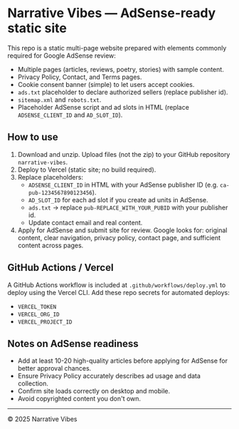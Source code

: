# Narrative Vibes — AdSense-ready static site

This repo is a static multi-page website prepared with elements commonly required for Google AdSense review:

- Multiple pages (articles, reviews, poetry, stories) with sample content.  
- Privacy Policy, Contact, and Terms pages.  
- Cookie consent banner (simple) to let users accept cookies.  
- `ads.txt` placeholder to declare authorized sellers (replace publisher id).  
- `sitemap.xml` and `robots.txt`.  
- Placeholder AdSense script and ad slots in HTML (replace `ADSENSE_CLIENT_ID` and `AD_SLOT_ID`).

## How to use
1. Download and unzip. Upload files (not the zip) to your GitHub repository `narrative-vibes`.
2. Deploy to Vercel (static site; no build required).
3. Replace placeholders:
   - `ADSENSE_CLIENT_ID` in HTML with your AdSense publisher ID (e.g. `ca-pub-1234567890123456`).
   - `AD_SLOT_ID` for each ad slot if you create ad units in AdSense.
   - `ads.txt` -> replace `pub-REPLACE_WITH_YOUR_PUBID` with your publisher id.
   - Update contact email and real content.
4. Apply for AdSense and submit site for review. Google looks for: original content, clear navigation, privacy policy, contact page, and sufficient content across pages.

## GitHub Actions / Vercel
A GitHub Actions workflow is included at `.github/workflows/deploy.yml` to deploy using the Vercel CLI. Add these repo secrets for automated deploys:
- `VERCEL_TOKEN`
- `VERCEL_ORG_ID`
- `VERCEL_PROJECT_ID`

## Notes on AdSense readiness
- Add at least 10-20 high-quality articles before applying for AdSense for better approval chances.
- Ensure Privacy Policy accurately describes ad usage and data collection.
- Confirm site loads correctly on desktop and mobile.
- Avoid copyrighted content you don't own.

---
© 2025 Narrative Vibes
